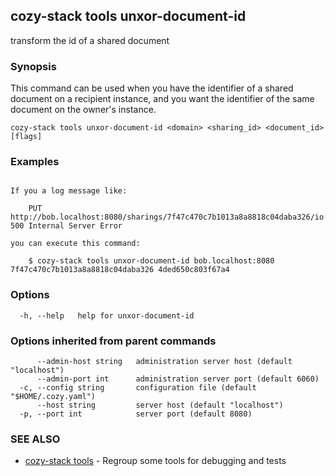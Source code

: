 ## cozy-stack tools unxor-document-id

transform the id of a shared document

### Synopsis


This command can be used when you have the identifier of a shared document on a
recipient instance, and you want the identifier of the same document on the
owner's instance.


```
cozy-stack tools unxor-document-id <domain> <sharing_id> <document_id> [flags]
```

### Examples

```

If you a log message like:

	PUT http://bob.localhost:8080/sharings/7f47c470c7b1013a8a8818c04daba326/io.cozy.files/4ded650c803f67a4 500 Internal Server Error

you can execute this command:

    $ cozy-stack tools unxor-document-id bob.localhost:8080 7f47c470c7b1013a8a8818c04daba326 4ded650c803f67a4

```

### Options

```
  -h, --help   help for unxor-document-id
```

### Options inherited from parent commands

```
      --admin-host string   administration server host (default "localhost")
      --admin-port int      administration server port (default 6060)
  -c, --config string       configuration file (default "$HOME/.cozy.yaml")
      --host string         server host (default "localhost")
  -p, --port int            server port (default 8080)
```

### SEE ALSO

* [cozy-stack tools](cozy-stack_tools.md)	 - Regroup some tools for debugging and tests

